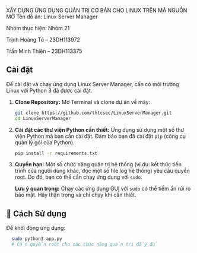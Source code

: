 XÂY DỰNG ỨNG DỤNG QUẢN TRỊ CƠ BẢN CHO LINUX TRÊN MÃ NGUỒN MỞ
Tên đồ án: Linux Server Manager

Nhóm thực hiện: Nhóm 21

Trịnh Hoàng Tú – 23DH113972

Trần Minh Thiện – 23DH113375
##  Cài đặt

Để cài đặt và chạy ứng dụng Linux Server Manager, cần có môi trường Linux với Python 3 đã được cài đặt.

1.  **Clone Repository:**
    Mở Terminal và clone dự án về máy:

    ```bash
    git clone https://github.com/thtcsec/LinuxServerManager.git
    cd LinuxServerManager
    ```

2.  **Cài đặt các thư viện Python cần thiết:**
    Ứng dụng sử dụng một số thư viện Python mà bạn cần cài đặt. Đảm bảo bạn đã cài đặt `pip` (công cụ quản lý gói của Python).

    ```bash
    pip install -r requirements.txt
    ```

3.  **Quyền hạn:**
    Một số chức năng quản trị hệ thống (ví dụ: kết thúc tiến trình của người dùng khác, đọc một số file log hệ thống) yêu cầu quyền root. Do đó, bạn có thể cần chạy ứng dụng với `sudo`.

    **Lưu ý quan trọng:** Chạy các ứng dụng GUI với `sudo` có thể tiềm ẩn rủi ro bảo mật. Hãy thận trọng và chỉ chạy khi cần thiết.

## 🏃 Cách Sử dụng

Để khởi động ứng dụng:

```bash
  sudo python3 app.py
  # Cần quyền root cho các chức năng quản trị đầy đủ
```